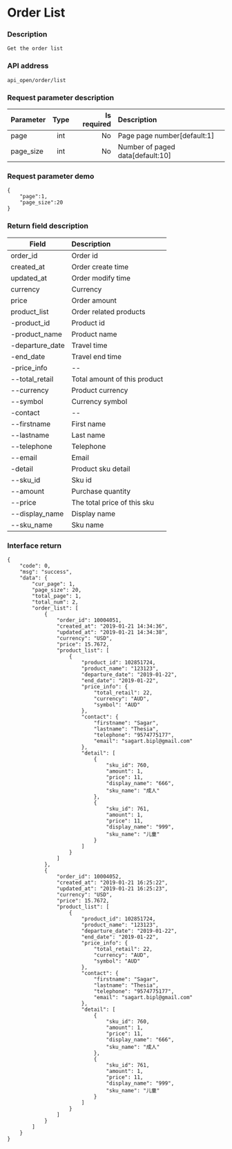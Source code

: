 # Order List

### Description

    Get the order list

### API address

    api_open/order/list

### Request parameter description

| Parameter           | Type          | Is required | Description             |
| ------------------- |:-------------:| -----------:| :-----------------------|
| page                | int           |     No      |   Page page number[default:1]         |
| page_size            | int           |     No      |   Number of paged data[default:10]          |

### Request parameter demo

	{
    	"page":1,
    	"page_size":20
    }

### Return field description

| Field                             |     Description                                   |
| -------------------               |  :-----------------------                         |
| order_id                          |     Order id                             |
| created_at                        |     Order create time                                  |
| updated_at                        |    Order modify time                            |
| currency                          |     Currency                              |
| price                             |     Order amount           |
| product_list                      |     Order related products                            |
| -product_id                       |     Product id               |
| -product_name                     |     Product name                                |
| -departure_date                   |     Travel time                           |
| -end_date                         |     Travel end time                                |
| -price_info                       |     --                                            |
| --total_retail                    |     Total amount of this product                                  |
| --currency                        |     Product currency                                  |
| --symbol                          |     Currency symbol                                   |
| -contact                          |     --                                            |
| --firstname                       |     First name                                  |
| --lastname                        |     Last name                                  |
| --telephone                       |     Telephone                                  |
| --email                           |     Email                                            |
| -detail                           |     Product sku detail                                  |
| --sku_id                          |     Sku id                                  |
| --amount                          |     Purchase quantity                      |
| --price                           |     The total price of this sku                      |
| --display_name                    |     Display name                      |
| --sku_name                        |     Sku name                      |


### Interface return

	{
        "code": 0,
        "msg": "success",
        "data": {
            "cur_page": 1,
            "page_size": 20,
            "total_page": 1,
            "total_num": 2,
            "order_list": [
                {
                    "order_id": 10004051,
                    "created_at": "2019-01-21 14:34:36",
                    "updated_at": "2019-01-21 14:34:38",
                    "currency": "USD",
                    "price": 15.7672,
                    "product_list": [
                        {
                            "product_id": 102851724,
                            "product_name": "123123",
                            "departure_date": "2019-01-22",
                            "end_date": "2019-01-22",
                            "price_info": {
                                "total_retail": 22,
                                "currency": "AUD",
                                "symbol": "AUD"
                            },
                            "contact": {
                                "firstname": "Sagar",
                                "lastname": "Thesia",
                                "telephone": "9574775177",
                                "email": "sagart.bipl@gmail.com"
                            },
                            "detail": [
                                {
                                    "sku_id": 760,
                                    "amount": 1,
                                    "price": 11,
                                    "display_name": "666",
                                    "sku_name": "成人"
                                },
                                {
                                    "sku_id": 761,
                                    "amount": 1,
                                    "price": 11,
                                    "display_name": "999",
                                    "sku_name": "儿童"
                                }
                            ]
                        }
                    ]
                },
                {
                    "order_id": 10004052,
                    "created_at": "2019-01-21 16:25:22",
                    "updated_at": "2019-01-21 16:25:23",
                    "currency": "USD",
                    "price": 15.7672,
                    "product_list": [
                        {
                            "product_id": 102851724,
                            "product_name": "123123",
                            "departure_date": "2019-01-22",
                            "end_date": "2019-01-22",
                            "price_info": {
                                "total_retail": 22,
                                "currency": "AUD",
                                "symbol": "AUD"
                            },
                            "contact": {
                                "firstname": "Sagar",
                                "lastname": "Thesia",
                                "telephone": "9574775177",
                                "email": "sagart.bipl@gmail.com"
                            },
                            "detail": [
                                {
                                    "sku_id": 760,
                                    "amount": 1,
                                    "price": 11,
                                    "display_name": "666",
                                    "sku_name": "成人"
                                },
                                {
                                    "sku_id": 761,
                                    "amount": 1,
                                    "price": 11,
                                    "display_name": "999",
                                    "sku_name": "儿童"
                                }
                            ]
                        }
                    ]
                }
            ]
        }
    }


